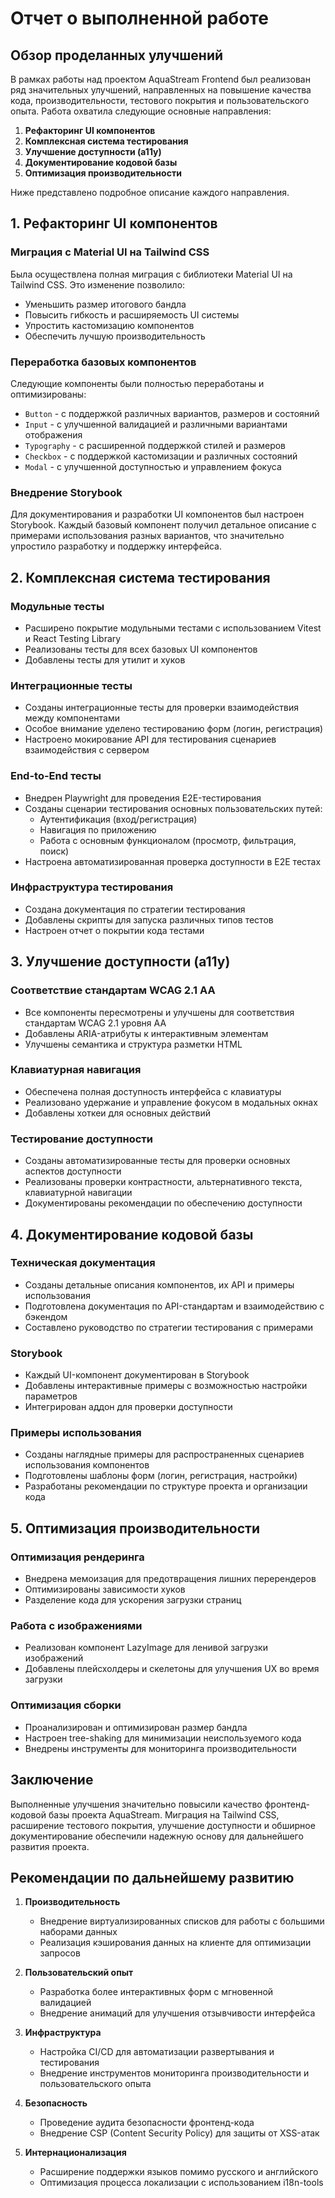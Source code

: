# Отчет о выполненной работе

## Обзор проделанных улучшений

В рамках работы над проектом AquaStream Frontend был реализован ряд значительных улучшений, направленных на повышение качества кода, производительности, тестового покрытия и пользовательского опыта. Работа охватила следующие основные направления:

1. **Рефакторинг UI компонентов**
2. **Комплексная система тестирования**
3. **Улучшение доступности (a11y)**
4. **Документирование кодовой базы**
5. **Оптимизация производительности**

Ниже представлено подробное описание каждого направления.

## 1. Рефакторинг UI компонентов

### Миграция с Material UI на Tailwind CSS

Была осуществлена полная миграция с библиотеки Material UI на Tailwind CSS. Это изменение позволило:
- Уменьшить размер итогового бандла
- Повысить гибкость и расширяемость UI системы
- Упростить кастомизацию компонентов
- Обеспечить лучшую производительность

### Переработка базовых компонентов

Следующие компоненты были полностью переработаны и оптимизированы:
- `Button` - с поддержкой различных вариантов, размеров и состояний
- `Input` - с улучшенной валидацией и различными вариантами отображения
- `Typography` - с расширенной поддержкой стилей и размеров
- `Checkbox` - с поддержкой кастомизации и различных состояний
- `Modal` - с улучшенной доступностью и управлением фокуса

### Внедрение Storybook

Для документирования и разработки UI компонентов был настроен Storybook. Каждый базовый компонент получил детальное описание с примерами использования разных вариантов, что значительно упростило разработку и поддержку интерфейса.

## 2. Комплексная система тестирования

### Модульные тесты

- Расширено покрытие модульными тестами с использованием Vitest и React Testing Library
- Реализованы тесты для всех базовых UI компонентов
- Добавлены тесты для утилит и хуков

### Интеграционные тесты

- Созданы интеграционные тесты для проверки взаимодействия между компонентами
- Особое внимание уделено тестированию форм (логин, регистрация)
- Настроено мокирование API для тестирования сценариев взаимодействия с сервером

### End-to-End тесты

- Внедрен Playwright для проведения E2E-тестирования
- Созданы сценарии тестирования основных пользовательских путей:
  - Аутентификация (вход/регистрация)
  - Навигация по приложению
  - Работа с основным функционалом (просмотр, фильтрация, поиск)
- Настроена автоматизированная проверка доступности в E2E тестах

### Инфраструктура тестирования

- Создана документация по стратегии тестирования
- Добавлены скрипты для запуска различных типов тестов
- Настроен отчет о покрытии кода тестами

## 3. Улучшение доступности (a11y)

### Соответствие стандартам WCAG 2.1 AA

- Все компоненты пересмотрены и улучшены для соответствия стандартам WCAG 2.1 уровня AA
- Добавлены ARIA-атрибуты к интерактивным элементам
- Улучшены семантика и структура разметки HTML

### Клавиатурная навигация

- Обеспечена полная доступность интерфейса с клавиатуры
- Реализовано удержание и управление фокусом в модальных окнах
- Добавлены хоткеи для основных действий

### Тестирование доступности

- Созданы автоматизированные тесты для проверки основных аспектов доступности
- Реализованы проверки контрастности, альтернативного текста, клавиатурной навигации
- Документированы рекомендации по обеспечению доступности

## 4. Документирование кодовой базы

### Техническая документация

- Созданы детальные описания компонентов, их API и примеры использования
- Подготовлена документация по API-стандартам и взаимодействию с бэкендом
- Составлено руководство по стратегии тестирования с примерами

### Storybook

- Каждый UI-компонент документирован в Storybook
- Добавлены интерактивные примеры с возможностью настройки параметров
- Интегрирован аддон для проверки доступности

### Примеры использования

- Созданы наглядные примеры для распространенных сценариев использования компонентов
- Подготовлены шаблоны форм (логин, регистрация, настройки)
- Разработаны рекомендации по структуре проекта и организации кода

## 5. Оптимизация производительности

### Оптимизация рендеринга

- Внедрена мемоизация для предотвращения лишних перерендеров
- Оптимизированы зависимости хуков
- Разделение кода для ускорения загрузки страниц

### Работа с изображениями

- Реализован компонент LazyImage для ленивой загрузки изображений
- Добавлены плейсхолдеры и скелетоны для улучшения UX во время загрузки

### Оптимизация сборки

- Проанализирован и оптимизирован размер бандла
- Настроен tree-shaking для минимизации неиспользуемого кода
- Внедрены инструменты для мониторинга производительности

## Заключение

Выполненные улучшения значительно повысили качество фронтенд-кодовой базы проекта AquaStream. Миграция на Tailwind CSS, расширение тестового покрытия, улучшение доступности и обширное документирование обеспечили надежную основу для дальнейшего развития проекта.

## Рекомендации по дальнейшему развитию

1. **Производительность**
   - Внедрение виртуализированных списков для работы с большими наборами данных
   - Реализация кэширования данных на клиенте для оптимизации запросов

2. **Пользовательский опыт**
   - Разработка более интерактивных форм с мгновенной валидацией
   - Внедрение анимаций для улучшения отзывчивости интерфейса

3. **Инфраструктура**
   - Настройка CI/CD для автоматизации развертывания и тестирования
   - Внедрение инструментов мониторинга производительности и пользовательского опыта

4. **Безопасность**
   - Проведение аудита безопасности фронтенд-кода
   - Внедрение CSP (Content Security Policy) для защиты от XSS-атак

5. **Интернационализация**
   - Расширение поддержки языков помимо русского и английского
   - Оптимизация процесса локализации с использованием i18n-tools 